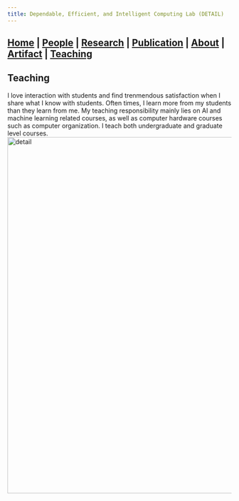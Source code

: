 ```yaml
---
title: Dependable, Efficient, and Intelligent Computing Lab (DETAIL)
---
```

## [Home](./) | [People](./people) | [Research](./research) | [Publication](./publication) | [**About**](./about) | [Artifact](./artifact) | [Teaching](./teaching)

## Teaching
I love interaction with students and find trenmendous satisfaction when I share what I know with students. Often times, I learn more from my students than they learn from me. My teaching responsibility mainly lies on AI and machine learning related courses, as well as computer hardware courses such as computer organization. I teach both undergraduate and graduate level courses. 
<img src="../asset/teaching_1.PNG" alt="detail" width="800">


